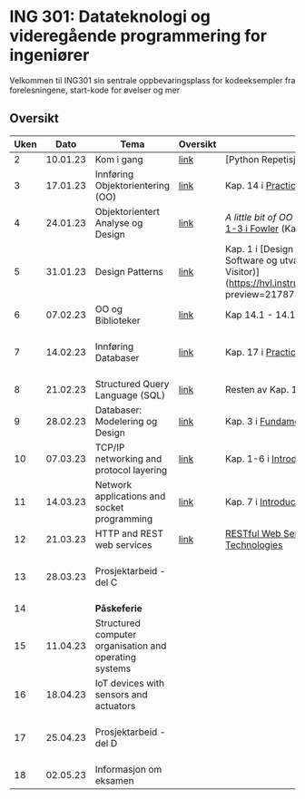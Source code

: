 # ING 301: Datateknologi og videregående programmering for ingeniører

Velkommen til ING301 sin sentrale oppbevaringsplass for kodeeksempler fra forelesningene, start-kode for øvelser og mer

## Oversikt

| **Uken** | **Dato** | **Tema**                                           | **Oversikt**                         | **Literatur/Bakgrunnsmaterial**                                                                      | **Frister**                                                                                              |
|----------|----------|----------------------------------------------------|--------------------------------------|-------------------------------------------------------------------------------------------------------------------------------------------------------------------------------------------------------------------------|----------------------------------------------------------------------------------------------------------|
| 2        | 10.01.23 | Kom i gang                                         | [link](weeks/2-get-started/week2.md) | [Python Repetisjon](weeks/2-get-started/python-overview md)                                          |                                            |
| 3        | 17.01.23 | Innføring Objektorientering (OO)                   | [link](weeks/3-intro-oo/week3.md)    | Kap. 14 i [Practical Programming](https://pragprog.com/titles/gwpy3/practical-programming-third-edition/): 4 Første avsnitt (tom. side 285)       | [Oppgave 1: Sø 22.01](https://hvl.instructure.com/courses/22301/assignments/62540?module_item_id=609737) |
| 4        | 24.01.23 | Objektorientert Analyse og Design                  | [link](weeks/4-oo-modeling/week4.md) | _A little bit of OO Theory_ (Kap.14) i  _Practical Programming_ og [Kap 1-3 i Fowler](https://hvl.instructure.com/courses/22301/files/folder/handouts?preview=2161797) (Kap 3 er mest viktig)   | [Oppgave 2: Sø 29.01](https://hvl.instructure.com/courses/22301/assignments/62545?module_item_id=609738) |
| 5        | 31.01.23 | Design Patterns                                    | [link](weeks/5-oo-patterns/week5.md) | Kap. 1 i [Design Patterns: Elements of Reusable Object-Oriented Software og utvalgte mønster (Composite, Iterator, Strategy, Visitor)](https://hvl.instructure.com/courses/22301/files/folder/handouts preview=2178753) |  |
| 6        | 07.02.23 | OO og Biblioteker                                  | [link](weeks/6-oo-wrapup/week6.md)   | Kap 14.1 - 14.11 i [Python for Everybody](http://do1.dr-chuck.com/pythonlearn/EN_us/pythonlearn.pdf) |                                                                                                      |
| 7        | 14.02.23 | Innføring Databaser                                | [link](weeks/7-db-intro/week7.md)    | Kap. 17 i [Practical Programming](https://pragprog.com/titles/gwpy3/practical-programming-third-edition/):  tom side 353 (før joins)  | [Prosjekt Del A: Sø 19.02](https://hvl.instructure.com/courses/22301/assignments/63489)                  |
| 8        | 21.02.23 | Structured Query Language (SQL)                    | [link](weeks/8-db-sql/week8.md)      | Resten av Kap. 17 i [Practical Programming](https://pragprog.com/titles/gwpy3/practical-programming-third-edition/): fra side 354 til 365         |                                                                     |
| 9        | 28.02.23 | Databaser: Modelering og Design                    | [link](weeks/9-db-design/week9.md)   | Kap. 3 i [Fundamentals of Database Systems](https://hvl.instructure.com/courses/22301/files/2218363?module_item_id=631979)                        |                                                                                                          |
| 10       | 07.03.23 | TCP/IP networking and protocol layering            | [link](weeks/10-tcpipnetworking/week10.md)   | Kap. 1-6 i [Introduction to Networking](https://do1.dr-chuck.net/net-intro/EN_us/net-intro.pdf)                                                                                                            | [Prosjekt Del B: Sø 12.03](https://hvl.instructure.com/courses/22301/assignments/64102)                  | 
| 11       | 14.03.23 | Network applications and socket programming        | [link](weeks/11-socketprogramming/week11.md) |   Kap. 7 i [Introduction to Networking](https://do1.dr-chuck.net/net-intro/EN_us/net-intro.pdf)                                                                                                                                                           |                                       |
| 12       | 21.03.23 | HTTP and REST web services                         | [link](weeks/12-restapi-webservices/week12.md) | [RESTful Web Services: Principles, Patterns, Emerging Technologies](https://hvl.instructure.com/courses/22301/files/2241671?module_item_id=636332)                                                                                                           |                                                                                     |
| 13       | 28.03.23 | Prosjektarbeid - del C                             |                                      |                                                                                                           | Prosjekt Del C: Sø 01 04                                                                                 |
| 14       |          | **Påskeferie**                                     |                                      |                                                                                                           |                                                                                                          |
| 15       | 11.04.23 | Structured computer organisation and operating systems |                                  |                                                                                                           |                                       |
| 16       | 18.04.23 | IoT devices with sensors and actuators             |                                      |                                                                                                           |                                       |
| 17       | 25.04.23 | Prosjektarbeid - del D                             |                                      |                                                                                                           | Prosjekt Del D: Sø 30.04              |
| 18       | 02.05.23 | Informasjon om eksamen                             |                                      |                                                                                                           |                                       |
